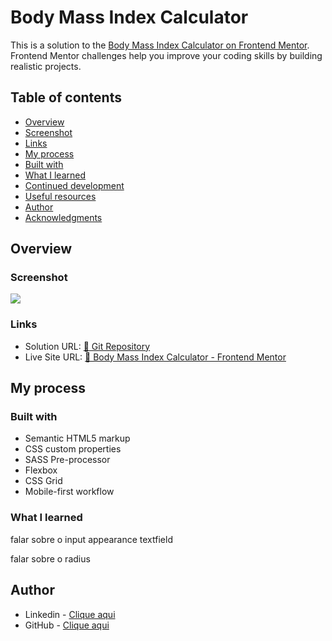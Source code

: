 # Body Mass Index Calculator

This is a solution to the [Body Mass Index Calculator on Frontend Mentor](https://www.frontendmentor.io/challenges/body-mass-index-calculator-brrBkfSz1T). Frontend Mentor challenges help you improve your coding skills by building realistic projects. 


## Table of contents

- [Overview](#overview)
- [Screenshot](#screenshot)
- [Links](#links)
- [My process](#my-process)
- [Built with](#built-with)
- [What I learned](#what-i-learned)
- [Continued development](#continued-development)
- [Useful resources](#useful-resources)
- [Author](#author)
- [Acknowledgments](#acknowledgments)


## Overview

### Screenshot

![](./assets/results/result.png)


### Links

- Solution URL: [📏 Git Repository](https://github.com/xtirian/Frontend-Mentor-SnyderCut/tree/feat/2-1/bmi-calculator)
- Live Site URL: [📏 Body Mass Index Calculator - Frontend Mentor](#)

## My process

### Built with
- Semantic HTML5 markup
- CSS custom properties
- SASS Pre-processor
- Flexbox
- CSS Grid
- Mobile-first workflow

### What I learned

falar sobre o input appearance textfield

falar sobre o radius

## Author
- Linkedin - [Clique aqui](https://www.linkedin.com/in/mf-cunha/x)
- GitHub - [Clique aqui](https://github.com/xtirian/)
